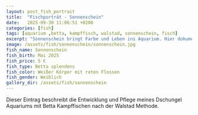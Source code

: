 ```yaml
---
layout: post_fish_portrait
title:  "Fischporträt - Sonnenschein"
date:   2025-09-30 11:06:51 +0200
categories: [fish]
tags: [aquarium ,betta, kampffisch, walstad, sonnenschein, fisch]
excerpt: "Sonnenschein bringt Farbe und Leben ins Aquarium. Hier dokumentiere ich seine Entwicklung."
image: /assets/fish/sonnenschein/sonnenschein.jpg
fish_name: Sonnenschein
fish_birth: Mai 2025
fish_price: 5 €
fish_type: Betta splendens
fish_color: Weißer Körper mit roten Flossen
fish_gender: Weiblich
gallery_dir: /assets/fish/sonnenschein
---
```


Dieser Eintrag beschreibt die Entwicklung und Pflege meines Dschungel Aquariums mit Betta Kampffischen nach der Walstad Methode.

